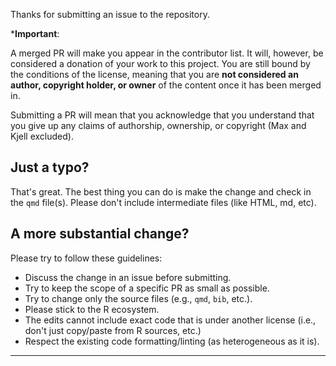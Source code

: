

Thanks for submitting an issue to the repository. 

***Important**:  

A merged PR will make you appear in the contributor list. It will, however, be considered a donation of your work to this project. You are still bound by the conditions of the license, meaning that you are **not considered an author, copyright holder, or owner** of the content once it has been merged in.

Submitting a PR will mean that you acknowledge that you understand that you give up any claims of authorship, ownership, or copyright (Max and Kjell excluded).

## Just a typo? 

That's great. The best thing you can do is make the change and check in the `qmd` file(s). Please don't include intermediate files (like HTML, md, etc). 

## A more substantial change? 

Please try to follow these guidelines: 

 - Discuss the change in an issue before submitting. 
 - Try to keep the scope of a specific PR as small as possible.
 - Try to change only the source files (e.g., `qmd`, `bib`, etc.).
 - Please stick to the R ecosystem. 
 - The edits cannot include exact code that is under another license (i.e., don't just copy/paste from R sources, etc.)
 - Respect the existing code formatting/linting (as heterogeneous as it is).

---

